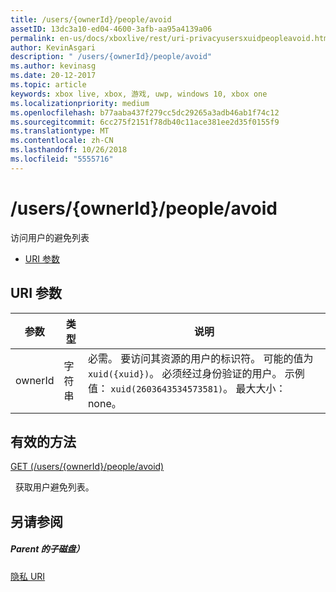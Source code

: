 ```yaml
---
title: /users/{ownerId}/people/avoid
assetID: 13dc3a10-ed04-4600-3afb-aa95a4139a06
permalink: en-us/docs/xboxlive/rest/uri-privacyusersxuidpeopleavoid.html
author: KevinAsgari
description: " /users/{ownerId}/people/avoid"
ms.author: kevinasg
ms.date: 20-12-2017
ms.topic: article
keywords: xbox live, xbox, 游戏, uwp, windows 10, xbox one
ms.localizationpriority: medium
ms.openlocfilehash: b77aaba437f279cc5dc29265a3adb46ab1f74c12
ms.sourcegitcommit: 6cc275f2151f78db40c11ace381ee2d35f0155f9
ms.translationtype: MT
ms.contentlocale: zh-CN
ms.lasthandoff: 10/26/2018
ms.locfileid: "5555716"
---
```

# <a name="usersowneridpeopleavoid"></a>/users/{ownerId}/people/avoid
访问用户的避免列表

  * [URI 参数](#ID4EQ)

<a id="ID4EQ"></a>


## <a name="uri-parameters"></a>URI 参数

| 参数| 类型| 说明|
| --- | --- | --- |
| ownerId| 字符串| 必需。 要访问其资源的用户的标识符。 可能的值为<code>xuid({xuid})</code>。 必须经过身份验证的用户。 示例值： <code>xuid(2603643534573581)</code>。 最大大小： none。 |

<a id="ID4ERB"></a>


## <a name="valid-methods"></a>有效的方法

[GET (/users/{ownerId}/people/avoid)](uri-privacyusersxuidpeopleavoidget.md)

&nbsp;&nbsp;获取用户避免列表。

<a id="ID4E2B"></a>


## <a name="see-also"></a>另请参阅

<a id="ID4E4B"></a>


##### <a name="parent"></a>Parent 的子磁盘）

[隐私 URI](atoc-reference-privacyv2.md)
